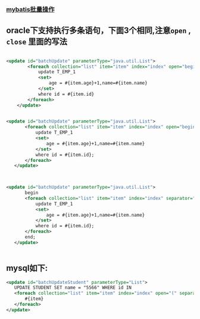 ### [mybatis批量操作](https://www.cnblogs.com/yangy608/p/3912580.html)

oracle下支持执行多条语句，下面3个相同,注意` open ` ,  ` close ` 里面的写法
----------------------

```xml

<update id="batchUpdate" parameterType="java.util.List">
        <foreach collection="list" item="item" index="index" open="begin" close=";end;" separator=";" > 
            update T_EMP_1 
            <set>       
                age = #{item.age}+1,name=#{item.name}
            </set>
            where id = #{item.id}
        </foreach>
    </update>
    
 ```
 
 ```xml
<update id="batchUpdate" parameterType="java.util.List">
        <foreach collection="list" item="item" index="index" open="begin" close="end;" separator="" > 
            update T_EMP_1 
            <set>       
                age = #{item.age}+1,name=#{item.name}
            </set>
            where id = #{item.id};
        </foreach>
    </update>

    
 ```
 
 ```xml
<update id="batchUpdate" parameterType="java.util.List">
        begin
        <foreach collection="list" item="item" index="index" separator="" > 
            update T_EMP_1 
            <set>       
                age = #{item.age}+1,name=#{item.name}
            </set>
            where id = #{item.id};
        </foreach>
        end;
    </update>
    
 ```
 
 mysql如下:
 ---------------------
 
 ```xml
 <update id="batchUpdateStudent" parameterType="List">  
    UPDATE STUDENT SET name = "5566" WHERE id IN  
    <foreach collection="list" item="item" index="index" open="(" separator="," close=")" >  
        #{item}  
    </foreach>  
</update>
 
 ````
 
